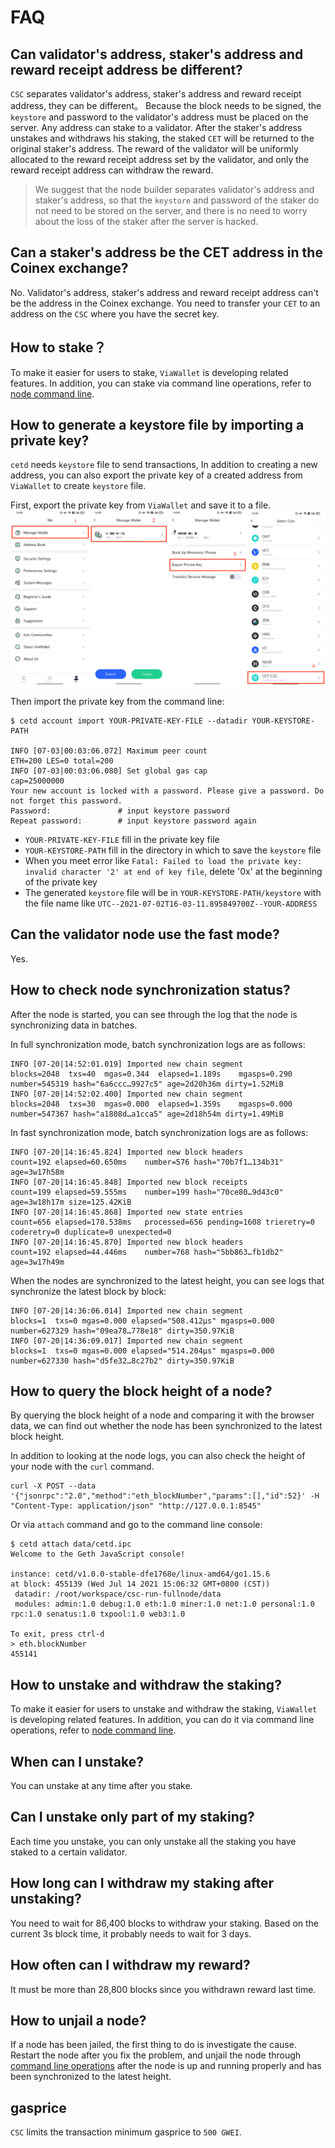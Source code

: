 # FAQ

## Can validator's address, staker's address and reward receipt address be different?

`CSC` separates validator's address, staker's address and reward receipt address, they can be different。
Because the block needs to be signed, the `keystore` and password to the validator's address must be placed on the server.
Any address can stake to a validator. After the staker's address unstakes and withdraws his staking, the staked `CET` will be returned to the original staker's address.
The reward of the validator will be uniformly allocated to the reward receipt address set by the validator, and only the reward receipt address can withdraw the reward.

> We suggest that the node builder separates validator's address and staker's address, so that the `keystore` and password of the staker do not need to be stored on the server, and there is no need to worry about the loss of the staker after the server is hacked.

## Can a staker's address be the CET address in the Coinex exchange?

No. Validator's address, staker's address and reward receipt address can't be the address in the Coinex exchange. You need to transfer your `CET` to an address on the `CSC` where you have the secret key.

## How to stake？

To make it easier for users to stake, `ViaWallet` is developing related features. In addition, you can stake via command line operations, refer to [node command line](/en-us/validator_cli.md).

## How to generate a keystore file by importing a private key?

`cetd` needs `keystore` file to send transactions, In addition to creating a new address, you can also export the private key of a created address from `ViaWallet` to create `keystore` file.

First, export the private key from `ViaWallet` and save it to a file.
![ViaWallet export private key](./images/viawallet_export_privkey.png)

Then import the private key from the command line:
```
$ cetd account import YOUR-PRIVATE-KEY-FILE --datadir YOUR-KEYSTORE-PATH

INFO [07-03|00:03:06.072] Maximum peer count                       ETH=200 LES=0 total=200
INFO [07-03|00:03:06.080] Set global gas cap                       cap=25000000
Your new account is locked with a password. Please give a password. Do not forget this password.
Password:               # input keystore password
Repeat password:        # input keystore password again
```
- `YOUR-PRIVATE-KEY-FILE` fill in the private key file
- `YOUR-KEYSTORE-PATH` fill in the directory in which to save the `keystore` file
- When you meet error like `Fatal: Failed to load the private key: invalid character '2' at end of key file`, delete '0x' at the beginning of the private key
- The generated `keystore` file will be in `YOUR-KEYSTORE-PATH/keystore` with the file name like `UTC--2021-07-02T16-03-11.895849700Z--YOUR-ADDRESS`

## Can the validator node use the fast mode?

Yes.

## How to check node synchronization status?

After the node is started, you can see through the log that the node is synchronizing data in batches.

In full synchronization mode, batch synchronization logs are as follows:
```
INFO [07-20|14:52:01.019] Imported new chain segment               blocks=2048  txs=40  mgas=0.344  elapsed=1.189s    mgasps=0.290  number=545319 hash="6a6ccc…9927c5" age=2d20h36m dirty=1.52MiB
INFO [07-20|14:52:02.400] Imported new chain segment               blocks=2048  txs=30  mgas=0.000  elapsed=1.359s    mgasps=0.000  number=547367 hash="a1808d…a1cca5" age=2d18h54m dirty=1.49MiB
```

In fast synchronization mode, batch synchronization logs are as follows:
```
INFO [07-20|14:16:45.824] Imported new block headers               count=192 elapsed=60.650ms    number=576 hash="70b7f1…134b31" age=3w17h58m
INFO [07-20|14:16:45.848] Imported new block receipts              count=199 elapsed=59.555ms    number=199 hash="70ce80…9d43c0" age=3w18h17m size=125.42KiB
INFO [07-20|14:16:45.868] Imported new state entries               count=656 elapsed=178.538ms   processed=656 pending=1608 trieretry=0 coderetry=0 duplicate=0 unexpected=0
INFO [07-20|14:16:45.870] Imported new block headers               count=192 elapsed=44.446ms    number=768 hash="5bb863…fb1db2" age=3w17h49m
```

When the nodes are synchronized to the latest height, you can see logs that synchronize the latest block by block:
```
INFO [07-20|14:36:06.014] Imported new chain segment               blocks=1  txs=0 mgas=0.000 elapsed="508.412µs" mgasps=0.000  number=627329 hash="09ea78…778e18" dirty=350.97KiB
INFO [07-20|14:36:09.017] Imported new chain segment               blocks=1  txs=0 mgas=0.000 elapsed="514.204µs" mgasps=0.000  number=627330 hash="d5fe32…8c27b2" dirty=350.97KiB
```

## How to query the block height of a node?

By querying the block height of a node and comparing it with the browser data, we can find out whether the node has been synchronized to the latest block height.

In addition to looking at the node logs, you can also check the height of your node with the `curl` command.
```shell
curl -X POST --data '{"jsonrpc":"2.0","method":"eth_blockNumber","params":[],"id":52}' -H "Content-Type: application/json" "http://127.0.0.1:8545"
```

Or via `attach` command and go to the command line console:
```
$ cetd attach data/cetd.ipc 
Welcome to the Geth JavaScript console!

instance: cetd/v1.0.0-stable-dfe1768e/linux-amd64/go1.15.6
at block: 455139 (Wed Jul 14 2021 15:06:32 GMT+0800 (CST))
 datadir: /root/workspace/csc-run-fullnode/data
 modules: admin:1.0 debug:1.0 eth:1.0 miner:1.0 net:1.0 personal:1.0 rpc:1.0 senatus:1.0 txpool:1.0 web3:1.0

To exit, press ctrl-d
> eth.blockNumber
455141
```

## How to unstake and withdraw the staking?

To make it easier for users to unstake and withdraw the staking, `ViaWallet` is developing related features. In addition, you can do it via command line operations, refer to [node command line](/en-us/validator_cli.md).

## When can I unstake? 

You can unstake at any time after you stake.

## Can I unstake only part of my staking?

Each time you unstake, you can only unstake all the staking you have staked to a certain validator.

## How long can I withdraw my staking after unstaking?

You need to wait for 86,400 blocks to withdraw your staking. Based on the current 3s block time, it probably needs to wait for 3 days.

## How often can I withdraw my reward?

It must be more than 28,800 blocks since you withdrawn reward last time.

## How to unjail a node?

If a node has been jailed, the first thing to do is investigate the cause. Restart the node after you fix the problem, and unjail the node through [command line operations](/en-us/validator_cli.md) after the node is up and running properly and has been synchronized to the latest height.

## gasprice

`CSC` limits the transaction minimum gasprice to `500 GWEI`.
